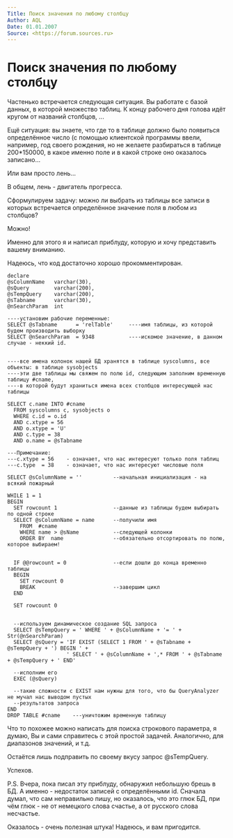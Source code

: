 ```yaml
---
Title: Поиск значения по любому столбцу
Author: AQL
Date: 01.01.2007
Source: <https://forum.sources.ru>
---
```



Поиск значения по любому столбцу
================================

Частенько встречается следующая ситуация. Вы работате с базой данных, в
которой множество таблиц. К концу рабочего дня голова идёт кругом от
названий столбцов, ...

Ещё ситуация: вы знаете, что где то в таблице должно было появиться
определённое число (с помощью клиентской программы ввели, например, год своего
рождения, но не желаете разбираться в таблице 200\*150000, в какое именно поле и в
какой строке оно оказалось записано...

Или вам просто лень...

В общем, лень - двигатель прогресса.

Сформулируем задачу: можно ли выбрать из таблицы все записи в которых
встречается определённое значение поля в любом из столбцов?

Можно!

Именно для этого я и написал приблуду, которую и хочу представить вашему
вниманию.

Надеюсь, что код достаточно хорошо прокомментирован.

    declare
    @sColumnName   varchar(30),
    @sQuery        varchar(200),
    @sTempQuery    varchar(200),
    @sTabname      varchar(30),
    @nSearchParam  int

    ----установим рабочие переменные:
    SELECT @sTabname      = 'relTable'     ----имя таблицы, из которой будем производить выборку
    SELECT @nSearchParam  = 9348           ----искомое значение, в данном случае - неккий id.


    ----все имена колонок нашей БД хранятся в таблице syscolumns, все объекты: в таблице sysobjects
    ----эти две таблицы мы свяжем по полю id, следующим заполним временную таблицу #cname, 
    ----в которой будут храниться имена всех столбцов интересующей нас таблицы

    SELECT c.name INTO #cname 
      FROM syscolumns c, sysobjects o 
      WHERE c.id = o.id 
      AND c.xtype = 56 
      AND o.xtype = 'U' 
      AND c.type = 38 
      AND o.name = @sTabname

    ---Примечание:
    ---c.xtype = 56    - означает, что нас интересуют только поля таблиц
    ---c.type  = 38    - означает, что нас интересуют числовые поля

    SELECT @sColumnName = ''          --начальная инициализация - на всякий пожарный

    WHILE 1 = 1                  
    BEGIN
      SET rowcount 1                  --данные из таблицы будем выбирать по одной строке
      SELECT @sColumnName = name      --получили имя 
        FROM  #cname  
        WHERE name > @sName           --следующей колонки
        ORDER BY  name                --обязательно отсортировать по полю, которое выбираем!


      IF @@rowcount = 0               --если дошли до конца временно таблицы
      BEGIN
        SET rowcount 0          
        BREAK                         --завершим цикл
      END

      SET rowcount 0            


      --используем динамическое создание SQL запроса
      SELECT @sTempQuery = ' WHERE ' + @sColumnName + '= ' + Str(@nSearchParam)    
      SELECT @sQuery = 'IF EXIST (SELECT 1 FROM ' + @sTabname + @sTempQuery + ') BEGIN ' +
                       ' SELECT ' + @sColumnName + ',* FROM ' + @sTabname + @sTempQuery + ' END'     

      --исполним его
      EXEC (@sQuery)

      --такие сложности с EXIST нам нужны для того, что бы QueryAnalyzer не мучал нас выводом пустых 
      --результатов запроса
    END
    DROP TABLE #cname    ---уничтожим временную таблицу

Что то похожее можно написать для поиска строкового параметра, я думаю,
Вы и сами справитесь с этой простой задачей. Аналогично, для диапазонов значений,
и т.д.

Остаётся лишь подправить по своему вкусу запрос @sTempQuery.

Успехов.

P.S. Вчера, пока писал эту приблуду, обнаружил небольшую брешь в БД. А
именно - недостаток записей с определёнными id. Сначала думал, что сам неправильно пишу,
но оказалось, что это глюк БД, при чём глюк - не от немецкого слова счастье, а от русского
слова несчастье.

Оказалось - очень полезная штука! Надеюсь, и вам пригодится.

